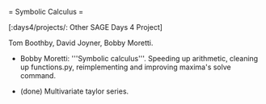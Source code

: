 = Symbolic Calculus =

[:days4/projects/: Other SAGE Days 4 Project]

Tom Boothby, David Joyner, Bobby Moretti.

 * Bobby Moretti: '''Symbolic calculus'''. Speeding up arithmetic, cleaning up functions.py, reimplementing and improving maxima's solve command.  

 * (done) Multivariate taylor series.  
